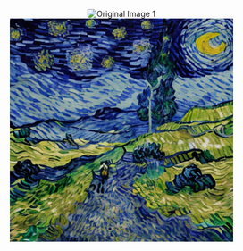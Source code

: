 <p align="center">
  <img src="1_outdoor_io/orignal.jpg" alt="Original Image 1" width="400"/>
  <img src="1_outdoor_io/generated.png" alt="Generated" width="400"/>
</p>
